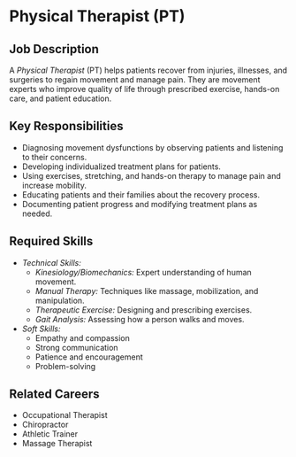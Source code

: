 # Physical Therapist (PT)

## Job Description
A *Physical Therapist* (PT) helps patients recover from injuries, illnesses, and surgeries to regain movement and manage pain. They are movement experts who improve quality of life through prescribed exercise, hands-on care, and patient education.

## Key Responsibilities
- Diagnosing movement dysfunctions by observing patients and listening to their concerns.
- Developing individualized treatment plans for patients.
- Using exercises, stretching, and hands-on therapy to manage pain and increase mobility.
- Educating patients and their families about the recovery process.
- Documenting patient progress and modifying treatment plans as needed.

## Required Skills
- *Technical Skills:*
    - *Kinesiology/Biomechanics:* Expert understanding of human movement.
    - *Manual Therapy:* Techniques like massage, mobilization, and manipulation.
    - *Therapeutic Exercise:* Designing and prescribing exercises.
    - *Gait Analysis:* Assessing how a person walks and moves.
- *Soft Skills:*
    - Empathy and compassion
    - Strong communication
    - Patience and encouragement
    - Problem-solving

## Related Careers
- Occupational Therapist
- Chiropractor
- Athletic Trainer
- Massage Therapist